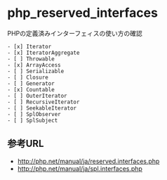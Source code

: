 # php_reserved_interfaces

PHPの定義済みインターフェィスの使い方の確認

```
- [x] Iterator
- [x] IteratorAggregate
- [ ] Throwable
- [x] ArrayAccess
- [ ] Serializable
- [ ] Closure
- [ ] Generator
- [x] Countable
- [ ] OuterIterator
- [ ] RecursiveIterator
- [ ] SeekableIterator
- [ ] SplObserver
- [ ] SplSubject
```

## 参考URL

* http://php.net/manual/ja/reserved.interfaces.php
* http://php.net/manual/ja/spl.interfaces.php
